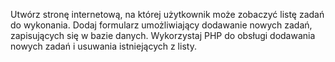 Utwórz stronę internetową, na której użytkownik może zobaczyć listę zadań do wykonania. Dodaj formularz umożliwiający dodawanie nowych zadań, zapisujących się w bazie danych. Wykorzystaj PHP do obsługi dodawania nowych zadań i usuwania istniejących z listy.
